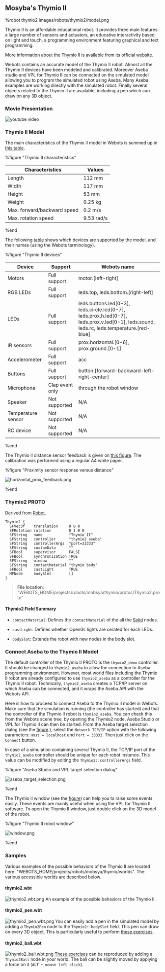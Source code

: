 ## Mosyba's Thymio II

%robot thymio2 images/robots/thymio2/model.png

Thymio II is an affordable educational robot.
It provides three main features: a large number of sensors and actuators, an educative interactivity based on light and touch, a programming environment featuring graphical and text programming.

More information about the Thymio II is available from its official [website](https://aseba.wikidot.com/en:thymio).

Webots contains an accurate model of the Thymio II robot.
Almost all the Thymio II devices have been modeled and calibrated.
Moreover Aseba studio and VPL for Thymio II can be connected on the simulated model allowing you to program the simulated robot using Aseba.
Many Aseba examples are working directly with the simulated robot.
Finally several objects related to the Thymio II are available, including a pen which can draw on any 3D object.

### Movie Presentation

![youtube video](https://www.youtube.com/watch?v=q9VuJ8Kvt7U)

### Thymio II Model

The main characteristics of the Thymio II model in Webots is summed up in [this table](#thymio-ii-characteristics).

%figure "Thymio II characteristics"

| Characteristics             | Values       |
| --------------------------- | ------------ |
| Length                      | 112 mm       |
| Width                       | 117 mm       |
| Height                      | 53 mm        |
| Weight                      | 0.25 kg      |
| Max. forward/backward speed | 0.2 m/s      |
| Max. rotation speed         | 9.53 rad/s   |

%end

The following [table](#thymio-ii-devices) shows which devices are supported by the model, and their names (using the Webots terminology).

%figure "Thymio II devices"

| Device             | Support         | Webots name                                                                                                                               |
| ------------------ | --------------- | ----------------------------------------------------------------------------------------------------------------------------------------- |
| Motors             | Full support    | motor.[left-right]                                                                                                                        |
| RGB LEDs           | Full support    | leds.top, leds.bottom.[right-left]                                                                                                        |
| LEDs               | Full support    | leds.buttons.led[0-3], leds.circle.led[0-7], leds.prox.h.led[0-7], leds.prox.v.led[0-1], leds.sound, leds.rc, leds.temperature.[red-blue] |
| IR sensors         | Full support    | prox.horizontal.[0-6], prox.ground.[0-1]                                                                                                  |
| Accelerometer      | Full support    | acc                                                                                                                                       |
| Buttons            | Full support    | button.[forward-backward-left-right-center]                                                                                               |
| Microphone         | Clap event only | through the robot window                                                                                                                  |
| Speaker            | Not supported   | N/A                                                                                                                                       |
| Temperature sensor | Not supported   | N/A                                                                                                                                       |
| RC device          | Not supported   | N/A                                                                                                                                       |

%end

The Thymio II distance sensor feedback is given on [this figure](#proximity-sensor-response-versus-distance).
The calibration was performed using a regular A4 white paper.

%figure "Proximity sensor response versus distance"

![horizontal_prox_feedback.png](images/robots/thymio2/horizontal_prox_feedback.png)

%end

### Thymio2 PROTO

Derived from [Robot](../reference/robot.md).

```
Thymio2 {
  SFVec3f    translation     0 0 0
  SFRotation rotation        0 1 0 0
  SFString   name            "Thymio II"
  SFString   controller      "thymio2_aseba"
  SFString   controllerArgs  "port=33333"
  SFString   customData      ""
  SFBool     supervisor      FALSE
  SFBool     synchronization TRUE
  SFString   window          ""
  SFString   contactMaterial "thymio body"
  SFBool     castLight       TRUE
  MFNode     bodySlot        []
}
```

> **File location**: "WEBOTS\_HOME/projects/robots/mobsya/thymio/protos/Thymio2.proto"

#### Thymio2 Field Summary

- `contactMaterial`: Defines the `contactMaterial` of the all the [Solid](../reference/solid.md) nodes.

- `castLight`: Defines whether OpenGL lights are cerated for each LEDs.

- `bodySlot`: Extends the robot with new nodes in the body slot.

### Connect Aseba to the Thymio II Model

The default controller of the Thymio II PROTO is the `thymio2_demo` controller.
It should be changed to `thymio2_aseba` to allow the connection to Aseba programming environment.
However, most world files including the Thymio II robot are already configured to use `thymio2_aseba` as a controller for the Thymio II robot.
Technically, `thymio2_aseba` creates a TCP/IP server on which Aseba can be connected, and it wraps the Aseba API with the Webots API.

Here is how to proceed to connect Aseba to the Thymio II model in Webots.
Make sure that the simulation is running (the controller has started) and that the controller of the Thymio II robot is `thymio2_aseba`.
You can check this from the Webots scene tree, by opening the Thymio2 node.
Aseba Studio or VPL for Thymio II can then be started.
From the Aseba target selection dialog (see the [figure](#aseba-studio-and-vpl-target-selection-dialog).), select the `Network TCP/IP` option with the following parameters: `Host = localhost` and `Port = 33333`.
Then just click on the `Connect` button.

In case of a simulation containing several Thymio II, the TCP/IP port of the `thymio2_aseba` controller should be unique for each robot instance.
This value can be modified by editing the `Thymio2::controllerArgs` field.

%figure "Aseba Studio and VPL target selection dialog"

![aseba_target_selection.png](images/robots/thymio2/aseba_target_selection.png)

%end

The Thymio II window (see the [figure](#thymio-ii-robot-window)) can help you to raise some events easily.
These events are mainly useful when using the VPL for Thymio II software.
To open the Thymio II window, just double click on the 3D model of the robot.

%figure "Thymio II robot window"

![window.png](images/robots/thymio2/window.png)

%end

### Samples

Various examples of the possible behaviors of the Thymio II are located here: "WEBOTS\_HOME/projects/robots/mobsya/thymio/worlds".
The various accessible worlds are described below.

#### thymio2.wbt

![thymio2.wbt.png](images/robots/thymio2/thymio2.wbt.png) An example of the possible behaviors of the Thymio II.

#### thymio2\_pen.wbt

![thymio2_pen.wbt.png](images/robots/thymio2/thymio2_pen.wbt.png) You can easily add a pen in the simulated model by adding a `Thymio2Pen` node to the `Thymio2::bodySlot` field.
This pen can draw on every 3D object.
This is particularly useful to perform [these exercises](https://aseba.wikidot.com/en:thymiodrawing).


#### thymio2\_ball.wbt

![thymio2_ball.wbt.png](images/robots/thymio2/thymio2_ball.wbt.png) [These exercises](https://aseba.wikidot.com/en:thymioballeinverse) can be reproduced by adding a `Thymio2Ball` node in your world.
The ball can be slightly moved by applying a force on it (`ALT + mouse left click`).
